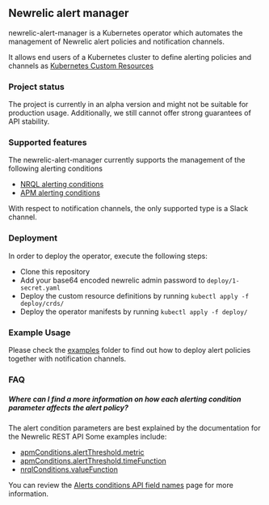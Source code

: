 ## Newrelic alert manager

newrelic-alert-manager is a Kubernetes operator which automates the management of 
Newrelic alert policies and notification channels.

It allows end users of a Kubernetes cluster to define alerting policies and channels as [Kubernetes Custom Resources](https://kubernetes.io/docs/concepts/extend-kubernetes/api-extension/custom-resources/)

### Project status
The project is currently in an alpha version and might not be suitable for production usage.
Additionally, we still cannot offer strong guarantees of API stability. 

### Supported features
The newrelic-alert-manager currently supports the management of the following alerting conditions
* [NRQL alerting conditions](https://docs.newrelic.com/docs/alerts/new-relic-alerts/defining-conditions/create-alert-conditions-nrql-queries)
* [APM alerting conditions](https://docs.newrelic.com/docs/alerts/new-relic-alerts/defining-conditions/create-alert-conditions)

With respect to notification channels, the only supported type is a Slack channel.  

### Deployment
In order to deploy the operator, execute the following steps:

* Clone this repository
* Add your base64 encoded newrelic admin password to `deploy/1-secret.yaml`
* Deploy the custom resource definitions by running
```kubectl apply -f deploy/crds/```
* Deploy the operator manifests by running
```kubectl apply -f deploy/```

### Example Usage
Please check the [examples](https://github.com/fpetkovski/newrelic-alert-manager/tree/master/hack/examples) folder to find out how to deploy alert policies together with notification channels.

### FAQ
##### Where can I find a more information on how each alerting condition parameter affects the alert policy?  
The alert condition parameters are best explained by the documentation for the Newrelic REST API
Some examples include:
* [apmConditions.alertThreshold.metric](https://docs.newrelic.com/docs/alerts/rest-api-alerts/new-relic-alerts-rest-api/alerts-conditions-api-field-names#metric)
* [apmConditions.alertThreshold.timeFunction](https://docs.newrelic.com/docs/alerts/rest-api-alerts/new-relic-alerts-rest-api/alerts-conditions-api-field-names#terms_time_function)
* [nrqlConditions.valueFunction](https://docs.newrelic.com/docs/alerts/rest-api-alerts/new-relic-alerts-rest-api/alerts-conditions-api-field-names#user_defined_value_function)

You can review the [Alerts conditions API field names](https://docs.newrelic.com/docs/alerts/rest-api-alerts/new-relic-alerts-rest-api/alerts-conditions-api-field-names) page for more information.